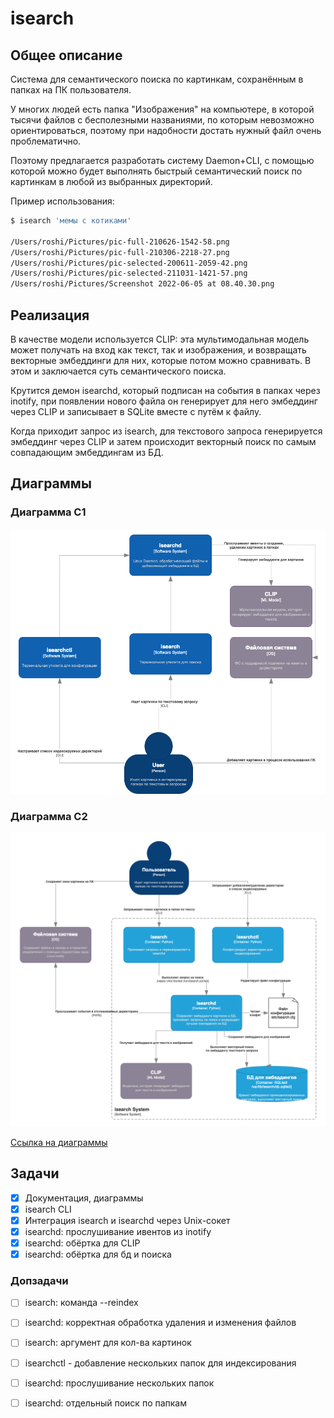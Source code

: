 # isearch 

## Общее описание 

Система для семантического поиска по картинкам, сохранённым в папках на ПК пользователя. 

У многих людей есть папка "Изображения" на компьютере, в которой тысячи файлов с бесполезными названиями, по которым невозможно ориентироваться, поэтому при надобности достать нужный файл очень проблематично. 

Поэтому предлагается разработать систему Daemon+CLI, с помощью которой можно будет выполнять быстрый семантический поиск по картинкам в любой из выбранных директорий. 

Пример использования: 
```bash 
$ isearch 'мемы с котиками' 

/Users/roshi/Pictures/pic-full-210626-1542-58.png
/Users/roshi/Pictures/pic-full-210306-2218-27.png
/Users/roshi/Pictures/pic-selected-200611-2059-42.png
/Users/roshi/Pictures/pic-selected-211031-1421-57.png
/Users/roshi/Pictures/Screenshot 2022-06-05 at 08.40.30.png
```

## Реализация 

В качестве модели используется CLIP: эта мультимодальная модель может получать на вход как текст, так и изображения, и возвращать векторные эмбеддинги для них, которые потом можно сравнивать. В этом и заключается суть семантического поиска.  

Крутится демон isearchd, который подписан на события в папках через inotify, при появлении нового файла он генерирует для него эмбеддинг через CLIP и записывает в SQLite вместе с путём к файлу. 

Когда приходит запрос из isearch, для текстового запроса генерируется эмбеддинг через CLIP и затем происходит векторный поиск по самым совпадающим эмбеддингам из БД. 

## Диаграммы 

### Диаграмма C1 
![](docs/diagram_c1.png)

### Диаграмма C2 
![](docs/diagram_c2.png)

[Ссылка на диаграммы](https://drive.google.com/file/d/1ZRCyDkhljztHS2Crj0z7jfxlvnq18PN3/view?usp=sharing)

## Задачи 

- [x] Документация, диаграммы 
- [x] isearch CLI  
- [x] Интеграция isearch и isearchd через Unix-сокет
- [x] isearchd: прослушивание ивентов из inotify 
- [x] isearchd: обёртка для CLIP 
- [x] isearchd: обёртка для бд и поиска 

### Допзадачи 
- [ ] isearch: команда --reindex
- [ ] isearchd: корректная обработка удаления и изменения файлов
- [ ] isearch: аргумент для кол-ва картинок 
- [ ] isearchctl - добавление нескольких папок для индексирования
- [ ] isearchd: прослушивание нескольких папок 
- [ ] isearchd: отдельный поиск по папкам 


